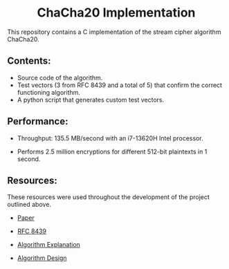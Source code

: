 <h1 align="center">ChaCha20 Implementation</h1>


This repository contains a C implementation of the stream cipher algorithm ChaCha20.


<h2>Contents:</h2>

- Source code of the algorithm.
- Test vectors (3 from RFC 8439 and a total of 5) that confirm the correct functioning algorithm.
- A python script that generates custom test vectors.

<h2>Performance:</h2>

- Throughput: 135.5 MB/second with an i7-13620H Intel processor.

- Performs 2.5 million encryptions for different 512-bit plaintexts in 1 second.

<h2>Resources:</h2>

These resources were used throughout the development of the project outlined above.

- [Paper](https://cr.yp.to/chacha/chacha-20080120.pdf)

- [RFC 8439](https://www.rfc-editor.org/rfc/rfc8439#section-2.1.1)

- [Algorithm Explanation](https://musigma.blog/2021/02/06/chacha.html)
  
- [Algorithm Design](https://loup-vaillant.fr/tutorials/chacha20-design)
